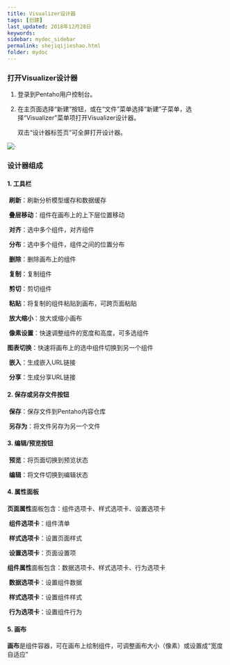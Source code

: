 ```yaml
---
title: Visualizer设计器
tags: [创建]
last_updated: 2018年12月28日
keywords: 
sidebar: mydoc_sidebar
permalink: shejiqijieshao.html
folder: mydoc
---
```

### 打开Visualizer设计器
1. 登录到Pentaho用户控制台。

2. 在主页面选择“新建”按钮，或在“文件”菜单选择“新建”子菜单，选择“Visualizer"菜单项打开Visualizer设计器。

   双击“设计器标签页”可全屏打开设计器。

![·](https://dataforhelp.github.io/images/chuangjianwendang/chuangjianwendang-2.PNG)

### 设计器组成

#### 1. 工具栏

​		**刷新**：刷新分析模型缓存和数据缓存

​		**叠层移动**：组件在画布上的上下层位置移动

​		**对齐**：选中多个组件，对齐组件

​		**分布**：选中多个组件，组件之间的位置分布

​		**删除**：删除画布上的组件

​		**复制**：复制组件

​		**剪切**：剪切组件

​		**粘贴**：将复制的组件粘贴到画布，可跨页面粘贴

​		**放大缩小**：放大或缩小画布

​		**像素设置**：快速调整组件的宽度和高度，可多选组件

​		**图表切换**：快速将画布上的选中组件切换到另一个组件

​		**嵌入**：生成嵌入URL链接

​		**分享**：生成分享URL链接

#### 2. 保存或另存文件按钮

​		 **保存**：保存文件到Pentaho内容仓库

​		 **另存为**：将文件另存为另一个文件

#### 3. 编辑/预览按钮

​		 **预览**：将页面切换到预览状态

​		 **编辑**：将文件切换到编辑状态

#### 4. 属性面板

​     **页面属性**面板包含：组件选项卡、样式选项卡、设置选项卡

​		 **组件选项卡**：组件清单

​		 **样式选项卡**：设置页面样式

​		 **设置选项卡**：页面设置项

​     **组件属性**面板包含：数据选项卡、样式选项卡、行为选项卡

​		**数据选项卡**：设置组件数据

​		**样式选项卡**：设置组件样式

​		**行为选项卡**：设置组件行为

#### 5. 画布

​		**画布**是组件容器，可在画布上绘制组件，可调整画布大小（像素）或设置成“宽度自适应”

